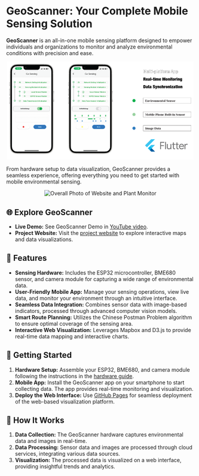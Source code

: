 # GeoScanner: Your Complete Mobile Sensing Solution

**GeoScanner** is an all-in-one mobile sensing platform designed to empower individuals and organizations to monitor and analyze environmental conditions with precision and ease. 

<div align=center>
  <img src="./project_website/src/app_development.png" alt="Overall Photo of Website and Plant Monitor" width="500">
</div>

From hardware setup to data visualization, GeoScanner provides a seamless experience, offering everything you need to get started with mobile environmental sensing.

<div align=center>
  <img src="./project_website/src/hardware_design.png" alt="Overall Photo of Website and Plant Monitor" width="500">
</div>

## 🌐 Explore GeoScanner

- **Live Demo:** See GeoScanner Demo in  [YouTube video](https://www.youtube.com/watch?v=21nMIhI3E-U).
- **Project Website:** Visit the [project website](https://tianming-liu.github.io/GeoScanner/) to explore interactive maps and data visualizations.

## 🌟 Features

- **Sensing Hardware:** Includes the ESP32 microcontroller, BME680 sensor, and camera module for capturing a wide range of environmental data.
- **User-Friendly Mobile App:** Manage your sensing operations, view live data, and monitor your environment through an intuitive interface.
- **Seamless Data Integration:** Combines sensor data with image-based indicators, processed through advanced computer vision models.
- **Smart Route Planning:** Utilizes the Chinese Postman Problem algorithm to ensure optimal coverage of the sensing area.
- **Interactive Web Visualization:** Leverages Mapbox and D3.js to provide real-time data mapping and interactive charts.

## 🚀 Getting Started

1. **Hardware Setup:** Assemble your ESP32, BME680, and camera module following the instructions in the [hardware guide](hardware_guide.md).
2. **Mobile App:** Install the GeoScanner app on your smartphone to start collecting data. The app provides real-time monitoring and visualization.
3. **Deploy the Web Interface:** Use [GitHub Pages](https://tianming-liu.github.io/GeoScanner/) for seamless deployment of the web-based visualization platform.

## 🔧 How It Works

1. **Data Collection:** The GeoScanner hardware captures environmental data and images in real-time.
2. **Data Processing:** Sensor data and images are processed through cloud services, integrating various data sources.
3. **Visualization:** The processed data is visualized on a web interface, providing insightful trends and analytics.